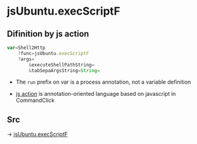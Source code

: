 # jsUbuntu.execScriptF

## Difinition by js action

```js.js
var=Shell2Http
	?func=jsUbuntu.execScriptF
	?args=
		&executeShellPathString=
		&tabSepaArgsString=String=
```

- The `run` prefix on var is a process annotation, not a variable definition

- [js action](#) is annotation-oriented language based on javascript in CommandClick

## Src

-> [jsUbuntu.execScriptF](https://github.com/puutaro/CommandClick/blob/master/app/src/main/java/com/puutaro/commandclick/fragment_lib/terminal_fragment/js_interface/JsUbuntu.kt#L48)



